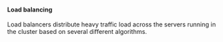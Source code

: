 #### Load balancing

Load balancers distribute heavy traffic load across the servers running in the cluster based on several different algorithms.
